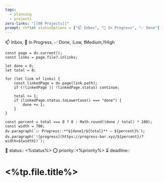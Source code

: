 ```yaml
---
tags:
  - planning
  - projects
zero-links: "[[00 Projects]]"
prompt: <%*let statusOptions = ["📫 Inbox", "📌 In Progress", "✅ Done"];let status = await tp.system.suggester(statusOptions,statusOptions);%><%* let priorityOptions = ["❕Low", "❗Medium", "‼️High"]; let priority = await tp.system.suggester(priorityOptions,priorityOptions);%>
---
```

📫 Inbox, 📌 In Progress, ✅ Done, ❕Low, ❗Medium,‼️High
```dataviewjs
const page = dv.current();
const links = page.file?.inlinks;

let done = 0;
let total = 0;

for (let link of links) {
    const linkedPage = dv.page(link.path);
    if (!linkedPage || !linkedPage.status) continue;

    total += 1;
    if (linkedPage.status.toLowerCase() === "done") {
        done += 1;
    }
}

const percent = total === 0 ? 0 : Math.round((done / total) * 100);
const width = 700;
dv.paragraph(`📈 Progress::**${done}/${total}** — ${percent}%`);
dv.paragraph(`![progress](https://progress-bar.xyz/${percent}/?width=${width})`);

```
🔔 status:: <%status%>
⭕ priority::<%priority%>
⏳ deadline:: 
# <%tp.file.title%>

